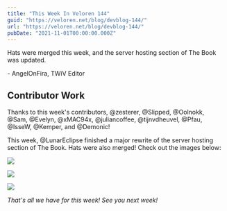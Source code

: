 ```yaml
---
title: "This Week In Veloren 144"
guid: "https://veloren.net/blog/devblog-144/"
url: "https://veloren.net/blog/devblog-144/"
pubDate: "2021-11-01T00:00:00.000Z"
---
```


Hats were merged this week, and the server hosting section of The Book was updated.

\- AngelOnFira, TWiV Editor

## Contributor Work

Thanks to this week's contributors, @zesterer, @Slipped, @Oolnokk, @Sam, @Evelyn, @xMAC94x, @juliancoffee, @tijnvdheuvel, @Pfau, @IsseW, @Kemper, and @Demonic!

This week, @LunarEclipse finished a major rewrite of the server hosting section of The Book. Hats were also merged! Check out the images below:

![](https://s3.eu-central-2.wasabisys.com/veloren-blog/cdn/597826574095613962/904307893749301248/screenshot_1635668610412.png)

![](https://s3.eu-central-2.wasabisys.com/veloren-blog/cdn/597826574095613962/904307930617245746/screenshot_1635668537526.png)

![](https://s3.eu-central-2.wasabisys.com/veloren-blog/cdn/597826574095613962/904307961470521365/screenshot_1635668391928.png)

_That's all we have for this week! See you next week!_
